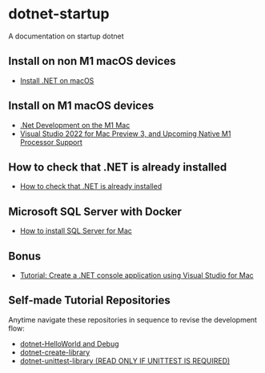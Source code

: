 # dotnet-startup

A documentation on startup dotnet

## Install on non M1 macOS devices 
- [Install .NET on macOS](https://learn.microsoft.com/en-us/dotnet/core/install/macos)

## Install on M1 macOS devices
- [.Net Development on the M1 Mac](https://maartenmerken.medium.com/net-development-on-the-m1-mac-48d720a5a843)
- [Visual Studio 2022 for Mac Preview 3, and Upcoming Native M1 Processor Support](https://devblogs.microsoft.com/visualstudio/visual-studio-2022-for-mac-preview-3-and-upcoming-native-m1-processor-support/)

## How to check that .NET is already installed
- [How to check that .NET is already installed](https://learn.microsoft.com/en-us/dotnet/core/install/how-to-detect-installed-versions?pivots=os-macos)

## Microsoft SQL Server with Docker
- [How to install SQL Server for Mac](https://setapp.com/how-to/install-sql-server)

## Bonus
- [Tutorial: Create a .NET console application using Visual Studio for Mac](https://learn.microsoft.com/en-us/dotnet/core/tutorials/with-visual-studio-mac)

## Self-made Tutorial Repositories

Anytime navigate these repositories in sequence to revise the development flow:

- [dotnet-HelloWorld and Debug](https://github.com/mondayrris/dotnet-HelloWorld)
- [dotnet-create-library](https://github.com/mondayrris/dotnet-create-library)
- [dotnet-unittest-library (READ ONLY IF UNITTEST IS REQUIRED)](https://github.com/mondayrris/dotnet-unittest-library)
